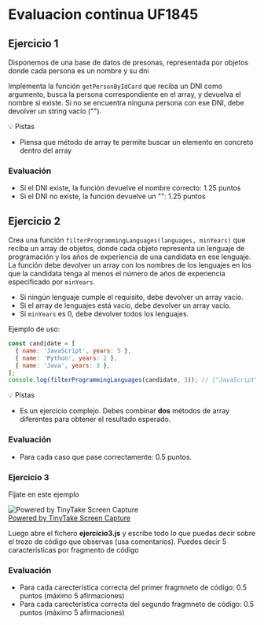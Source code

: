 # Evaluacion continua UF1845

## Ejercicio 1

Disponemos de una base de datos de presonas, representada por objetos donde cada persona es un nombre y su dni

Implementa la función `getPersonByIdCard` que reciba un DNI como argumento, busca la persona correspondiente en el array, y devuelva el nombre si existe. Si no se encuentra ninguna persona con ese DNI, debe devolver un string vacío ("").


💡 Pistas
- Piensa que método de array te permite buscar un elemento en concreto dentro del array

### Evaluación

- Si el DNI existe, la función devuelve el nombre correcto: 1.25 puntos
- Si el DNI no existe, la función devuelve un "": 1.25 puntos

## Ejercicio 2

Crea una función `filterProgrammingLanguages(languages, minYears)` que reciba un array de objetos, donde cada objeto representa un lenguaje de programación y los años de experiencia de una candidata en ese lenguaje. La función debe devolver un array con los nombres de los lenguajes en los que la candidata tenga al menos el número de años de experiencia especificado por `minYears`.

- Si ningún lenguaje cumple el requisito, debe devolver un array vacío.
- Si el array de lenguajes está vacío, debe devolver un array vacío.
- Si `minYears` es 0, debe devolver todos los lenguajes.

Ejemplo de uso:
```js
const candidate = [
  { name: 'JavaScript', years: 5 },
  { name: 'Python', years: 2 },
  { name: 'Java', years: 3 },
];
console.log(filterProgrammingLanguages(candidate, 3)); // ["JavaScript", "Java"]
```

💡 Pistas
- Es un ejercicio complejo. Debes combinar **dos** métodos de array diferentes para obtener el resultado esperado.

### Evaluación

- Para cada caso que pase correctamente: 0.5 puntos.

### Ejercicio 3

Fíjate en este ejemplo

<img src="https://oscarm.tinytake.com/media/1783650?filename=1751364278277_TinyTake01-07-2025-12-04-35_638869610772624964.png&sub_type=thumbnail_preview&type=attachment&width=799&height=456" title="Powered by TinyTake Screen Capture"/><br><a href="https://www.tinytake.com">Powered by TinyTake Screen Capture</a>

Luego abre el fichero **ejercicio3.js** y escribe todo lo que puedas decir sobre el trozo de código que observas (usa comentarios). Puedes decir 5 características por fragmento de código

### Evaluación

- Para cada carecterística correcta del primer fragmneto de código: 0.5 puntos (máximo 5 afirmaciones)
- Para cada carecterística correcta del segundo fragmneto de código: 0.5 puntos (máximo 5 afirmaciones)
